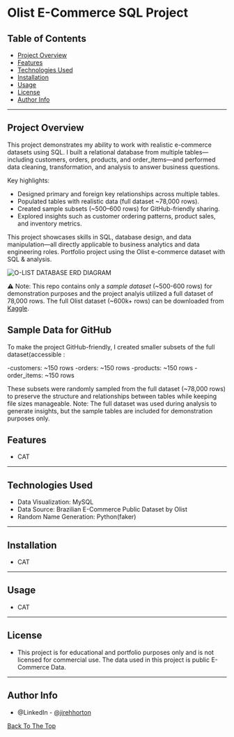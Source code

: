 # Olist E-Commerce SQL Project

## Table of Contents
- [Project Overview](#project-overview)
- [Features](#features)
- [Technologies Used](#technologies-used)
- [Installation](#installation)
- [Usage](#usage)
- [License](#license)
- [Author Info](#author-info)

---
## Project Overview
This project demonstrates my ability to work with realistic e-commerce datasets using SQL. I built a relational database from multiple tables—including customers, orders, products, and order_items—and performed data cleaning, transformation, and analysis to answer business questions.

Key highlights:
- Designed primary and foreign key relationships across multiple tables.
- Populated tables with realistic data (full dataset ~78,000 rows).
- Created sample subsets (~500–600 rows) for GitHub-friendly sharing.
- Explored insights such as customer ordering patterns, product sales, and inventory metrics.

This project showcases skills in SQL, database design, and data manipulation—all directly applicable to business analytics and data engineering roles.
Portfolio project using the Olist e-commerce dataset with SQL &amp; analysis.

![O-LIST DATABASE ERD DIAGRAM](https://github.com/user-attachments/assets/7167fd3a-3cf1-4031-ab09-8135bce600c1)

⚠️ Note: 
This repo contains only a *sample dataset* (~500-600 rows) for demonstration purposes and the project analyis utilized a full dataset of 78,000 rows.
The full Olist dataset (~600k+ rows) can be downloaded from [Kaggle](https://www.kaggle.com/datasets/olistbr/brazilian-ecommerce).

## Sample Data for GitHub
To make the project GitHub-friendly, I created smaller subsets of the full dataset(accessible :

-customers: ~150 rows
-orders: ~150 rows
-products: ~150 rows
-order_items: ~150 rows

These subsets were randomly sampled from the full dataset (~78,000 rows) to preserve the structure and relationships between tables while keeping file sizes manageable.
Note: The full dataset was used during analysis to generate insights, but the sample tables are included for demonstration purposes only.

## Features
- CAT
---
## Technologies Used
- Data Visualization: MySQL
- Data Source: Brazilian E-Commerce Public Dataset by Olist
- Random Name Generation: Python(faker)
---
## Installation
- CAT
---
## Usage
- CAT
---
## License
- This project is for educational and portfolio purposes only and is not licensed for commercial use. The data used in this project is public E-Commerce Data.
---
## Author Info
- @LinkedIn - [@jirehhorton](https://www.linkedin.com/in/jirehhorton/)


[Back To The Top](#Olist-E-Commerce-SQL-Project)
